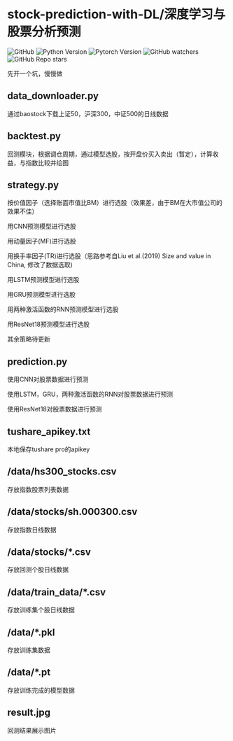 # stock-prediction-with-DL/深度学习与股票分析预测

![GitHub](https://img.shields.io/github/license/AkatsukiYamisora/stock-prediction-with-DL)
![Python Version](https://img.shields.io/badge/python-3.8+-blue)
![Pytorch Version](https://img.shields.io/badge/torch-1.7.0+-blue)
![GitHub watchers](https://img.shields.io/github/watchers/AkatsukiYamisora/stock-prediction-with-DL?style=social)
![GitHub Repo stars](https://img.shields.io/github/stars/AkatsukiYamisora/stock-prediction-with-DL?style=social)

先开一个坑，慢慢做

## data_downloader.py

通过baostock下载上证50，沪深300，中证500的日线数据

## backtest.py

回测模块，根据调仓周期，通过模型选股，按开盘价买入卖出（暂定），计算收益，与指数比较并绘图

## strategy.py

按价值因子（选择账面市值比BM）进行选股（效果差，由于BM在大市值公司的效果不佳）

用CNN预测模型进行选股

用动量因子(MF)进行选股

用换手率因子(TR)进行选股（思路参考自Liu et al.(2019) Size and value in China, 修改了数据选取)

用LSTM预测模型进行选股

用GRU预测模型进行选股

用两种激活函数的RNN预测模型进行选股

用ResNet18预测模型进行选股

其余策略待更新

## prediction.py

使用CNN对股票数据进行预测

使用LSTM，GRU，两种激活函数的RNN对股票数据进行预测

使用ResNet18对股票数据进行预测

## tushare_apikey.txt

本地保存tushare pro的apikey

## /data/hs300_stocks.csv

存放指数股票列表数据

## /data/stocks/sh.000300.csv

存放指数日线数据

## /data/stocks/*.csv

存放回测个股日线数据

## /data/train_data/*.csv

存放训练集个股日线数据

## /data/*.pkl

存放训练集数据

## /data/*.pt

存放训练完成的模型数据

## result.jpg

回测结果展示图片
